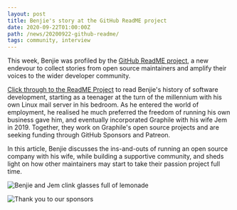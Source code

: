 ```yaml
---
layout: post
title: Benjie's story at the GitHub ReadME project
date: 2020-09-22T01:00:00Z
path: /news/20200922-github-readme/
tags: community, interview
---
```


This week, Benjie was profiled by the
[GitHub ReadME project](https://github.com/readme), a new endevour to collect
stories from open source maintainers and amplify their voices to the wider
developer community.

[Click through to the ReadME Project](https://github.com/readme/stories/benjie-gillam)
to read Benjie's history of software development, starting as a teenager at the
turn of the millennium with his own Linux mail server in his bedroom. As he
entered the world of employment, he realised he much preferred the freedom of
running his own business gave him, and eventually incorporated Graphile with his
wife Jem in 2019. Together, they work on Graphile's open source projects and are
seeking funding through GitHub Sponsors and Patreon.

In this article, Benjie discusses the ins-and-outs of running an open source
company with his wife, while building a supportive community, and sheds light on
how other maintainers may start to take their passion project full time.

![Benjie and Jem clink glasses full of lemonade]({{site.url}}/assets/images/jem-and-benjie.jpg)

![Thank you to our sponsors]({{site.url}}/assets/images/thanks.png)
